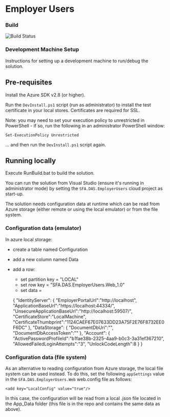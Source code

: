 # Employer Users


### Build
![Build Status](https://sfa-gov-uk.visualstudio.com/_apis/public/build/definitions/35a6fa5f-e586-40c1-be4e-bae1716439ab/72/badge)

### Development Machine Setup

Instructions for setting up a development machine to run/debug the solution. 

## Pre-requisites

Install the Azure SDK v2.8 (or higher).

Run the `DevInstall.ps1` script (run as administrator) to install the test certificate in your local stores. Certificates are required for SSL. 

Note: you may need to set your execution policy to unrestricted in PowerShell - if so, run the following in an administrator PowerShell window:

	Set-ExecutionPolicy Unrestricted

... and then run the `DevInstall.ps1` script again.

## Running locally

Execute RunBuild.bat to build the solution.

You can run the solution from Visual Studio (ensure it's running in administrator mode) by setting the `SFA.DAS.EmployerUsers` cloud project as start-up.

The solution needs configuration data at runtime which can be read from Azure storage (either remote or using the local emulator) or from the file system. 

### Configuration data (emulator)

In azure local storage:

- create a table named Configuration
- add a new column named Data
- add a row:
	- set partition key = "LOCAL"
	- set row key = "SFA.DAS.EmployerUsers.Web_1.0"
	- set data = 

	{
		"IdentityServer": {
			"EmployerPortalUrl":"http://localhost",
			"ApplicationBaseUrl":"https://localhost:44334/",
			"UnsecureApplicationBaseUrl":"http://localhost:59507/",
			"CertificateStore":"LocalMachine", 
			"CertificateThumbprint":"1124CAEF67E07633DD23A75F2E76F8732EE0F6DC"
		},
		"DataStorage": {
			"DocumentDbUri":"",
			"DocumentDbAccessToken":""
		},
		"Account": {
			"ActivePasswordProfileId":"b1fae38b-2325-4aa9-b0c3-3a31ef367210",
			"AllowedFailedLoginAttempts":"3",
			"UnlockCodeLength":8
		}
	}

### Configuration data (file system)

As an alternative to reading configuration from Azure storage, the local file system can be used instead. To do this, set the following `appSettings` value in the `SFA.DAS.EmployerUsers.Web` web.config file as follows:

	<add key="LocalConfig" value="true"/>

In this case, the configuration will be read from a local .json file located in the App_Data folder (this file is in the repo and contains the same data as above).
